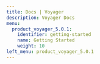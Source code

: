 ```yaml
---
title: Docs | Voyager
description: Voyager Docs
menu:
  product_voyager_5.0.1:
    identifier: getting-started
    name: Getting Started
    weight: 10
left_menu: product_voyager_5.0.1
---
```

